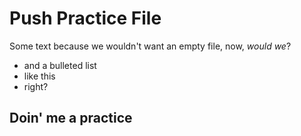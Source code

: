 # **Push Practice File**

Some text because we wouldn't want an empty file, now, *would we*?  
- and a bulleted list  
- like this  
- right?  


## Doin' me a practice